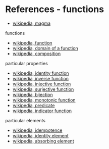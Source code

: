 
<!-- ======================================================================= -->
# References - functions

* [wikipedia, magma](https://en.wikipedia.org/wiki/Magma_%28algebra%29)

functions

* [wikipedia, function](https://en.wikipedia.org/wiki/Function_%28mathematics%29)
* [wikipedia, domain of a function](https://en.wikipedia.org/wiki/Domain_of_a_function)
* [wikipedia, composition](https://en.wikipedia.org/wiki/Function_composition)

particular properties

* [wikipedia, identity function](https://en.wikipedia.org/wiki/Identity_function)
* [wikipedia, inverse function](https://en.wikipedia.org/wiki/Inverse_function)
* [wikipedia, injective function](https://en.wikipedia.org/wiki/Injective_function)
* [wikipedia, surjective function](https://en.wikipedia.org/wiki/Surjective_function)
* [wikipedia, bijection](https://en.wikipedia.org/wiki/Bijection)
* [wikipedia, monotonic function](https://en.wikipedia.org/wiki/Monotonic_function)
* [wikipedia, predicate](https://en.wikipedia.org/wiki/Predicate_%28mathematical_logic%29)
* [wikipedia, indicator function](https://en.wikipedia.org/wiki/Indicator_function)

particular elements

* [wikipedia, idempotence](https://en.wikipedia.org/wiki/Idempotence)
* [wikipedia, identity element](https://en.wikipedia.org/wiki/Identity_element)
* [wikipedia, absorbing element](https://en.wikipedia.org/wiki/Absorbing_element)
